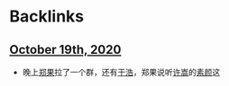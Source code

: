 
# Backlinks
## [October 19th, 2020](<October 19th, 2020.md>)
- 晚上[郑果](<郑果.md>)拉了一个群，还有[于浩](<于浩.md>)，郑果说听[许嵩](<许嵩.md>)的[素颜](<素颜.md>)这

